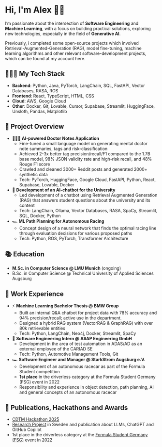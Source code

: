 # Hi, I'm Alex ✌🏼

I’m passionate about the intersection of **Software Engineering** and **Machine Learning**, with a focus on building practical solutions, exploring new technologies, especially in the field of **Generative AI**.

Previously, i completed some open-source projects which involved Retrieval-Augmented-Generation (RAG), model fine-tuning, machine learning algorithms and other relevant software-development projects, which can be found at my account here.

## 👨🏻‍💻 My Tech Stack
- **Backend**: Python, Java, PyTorch, LangChain, SQL, FastAPI, Vector Databases, RASA, ROS
- **Frontend**: React, TypeScript, HTML, CSS
- **Cloud**: AWS, Google Cloud
- **Other**: Docker, Git, Lovable, Cursor, Supabase, Streamlit, HuggingFace, Unsloth, Pandas, Matplotlib

## 🚀 Project Overview
- 👨🏼‍⚕️ **AI-powered Doctor Notes Application**
  - Fine-tuned a small language model on generating mental doctor note summaries, tags and risk-classification
  - Achieved 2-3x better tag precision/recall/F1 compared to the 1.7B base model, 98% JSON validity rate and
high-risk recall, and 48% Rouge F1 score
  - Crawled and cleaned 3000+ Reddit posts and generated 2000+ synthetic data
  - Tech: PyTorch, HuggingFace, Google Cloud, FastAPI, Python, React, Supabase, Lovable, Docker
- 👾 **Development of an AI-chatbot for the University**
  - Led development of a chatbot using Retrieval Augmented Generation (RAG) that answers student questions
about the university and its content
  - Tech: LangChain, Ollama, Vector Databases, RASA, SpaCy, Streamlit, SQL, Docker, Python
- 🏎️ **ML Path Planning for Autonomous Racing**
  - Concept design of a neural network that finds the optimal racing line through evaluation decisions for various
proposed paths
  - Tech: Python, ROS, PyTorch, Transformer Architecture
 

## 📚 Education
- **M.Sc. in Computer Science @ LMU Munich** (ongoing)
- B.Sc. in Computer Science @ Technical University of Applied Sciences Augsburg

## 📁 Work Experience
- ⚡️ **Machine Learning Bachelor Thesis @ BMW Group**
  - Built an internal Q&A chatbot for project data with 78% accuracy and 94% precision/recall; active use in
the department.
  - Designed a hybrid RAG system (VectorRAG & GraphRAG) with over 80k retrievable entities
  - Tech: Python, LangChain, Neo4j, Docker, Streamlit, SpaCy
- 👀 **Software Engineering Intern @ ASAP Engineering GmbH**
  - Development in the area of test automation in ADAS/AD as an external employee of the CARIAD SE
  - Tech: Python, Automotive Management Tools, Git
- 🏎️ **Software Engineer and Manager @ StarkStrom Augsburg e.V.**
  - Development of an autonomous racecar as part of the Formula Student competition
  - **1st place** in the driverless category at the Formula Student Germany (FSG) event in 2022
  - Responsibility and experience in object detection, path planning, AI and general concepts of an autonomous
racecar

## 📌 Publications, Hackathons and Awards
- [CDTM Hackathon 2025](https://hacks.cdtm.com/projects/2025/project-8527)
- [Research Project](https://arxiv.org/abs/2408.16601) in Sweden and publication about LLMs, ChatGPT and GitHub Copilot
- 1st place in the driverless category at the [Formula Student Germany (FSG)](https://www.youtube.com/watch?v=9MWKDJeAEDU&ab_channel=StarkStromAugsburge.V.) event in 2022

